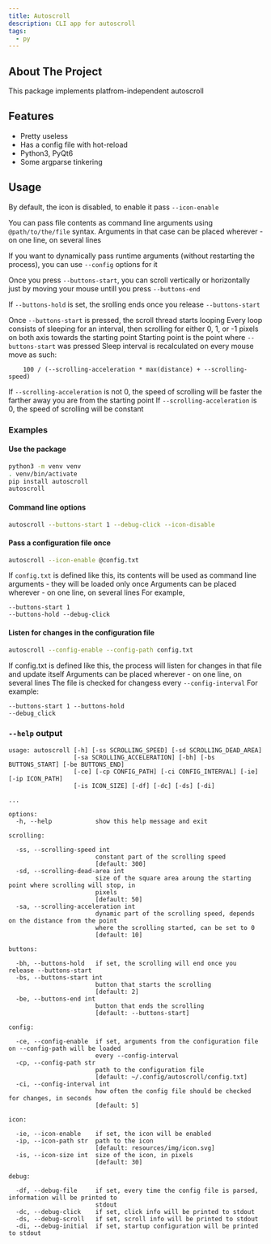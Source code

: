 ```yaml
---
title: Autoscroll
description: CLI app for autoscroll
tags:
  - py
---
```


## About The Project

This package implements platfrom-independent autoscroll

## Features

- Pretty useless
- Has a config file with hot-reload
- Python3, PyQt6
- Some argparse tinkering

## Usage

By default, the icon is disabled, to enable it pass `--icon-enable`

You can pass file contents as command line arguments using `@path/to/the/file` syntax.
Arguments in that case can be placed wherever - on one line, on several lines

If you want to dynamically pass runtime arguments (without restarting the process), you can use `--config` options for it

Once you press `--buttons-start`, you can scroll vertically or horizontally just by moving your mouse untill you press `--buttons-end`

If `--buttons-hold` is set, the srolling ends once you release `--buttons-start`

Once `--buttons-start` is pressed, the scroll thread starts looping
Every loop consists of sleeping for an interval, then scrolling for either 0, 1, or -1 pixels on both axis towards the starting point
Starting point is the point where `--buttons-start` was pressed
Sleep interval is recalculated on every mouse move as such:

```
    100 / (--scrolling-acceleration * max(distance) + --scrolling-speed)
```

If `--scrolling-acceleration` is not 0, the speed of scrolling will be faster
the farther away you are from the starting point
If `--scrolling-acceleration` is 0, the speed of scrolling will be constant

### Examples

#### Use the package

```bash
python3 -m venv venv
. venv/bin/activate
pip install autoscroll
autoscroll
```

#### Command line options

```bash
autoscroll --buttons-start 1 --debug-click --icon-disable
```

#### Pass a configuration file once

```bash
autoscroll --icon-enable @config.txt
```

If `config.txt` is defined like this, its contents will be used as command line arguments - they will be loaded only once
Arguments can be placed wherever - on one line, on several lines
For example,

```
--buttons-start 1
--buttons-hold --debug-click
```

#### Listen for changes in the configuration file

```bash
autoscroll --config-enable --config-path config.txt
```

If config.txt is defined like this, the process will listen for changes in that
file and update itself
Arguments can be placed wherever - on one line, on several lines
The file is checked for changess every `--config-interval`
For example:

```
--buttons-start 1 --buttons-hold
--debug_click
```

### `--help` output

```
usage: autoscroll [-h] [-ss SCROLLING_SPEED] [-sd SCROLLING_DEAD_AREA]
                  [-sa SCROLLING_ACCELERATION] [-bh] [-bs BUTTONS_START] [-be BUTTONS_END]
                  [-ce] [-cp CONFIG_PATH] [-ci CONFIG_INTERVAL] [-ie] [-ip ICON_PATH]
                  [-is ICON_SIZE] [-df] [-dc] [-ds] [-di]

...

options:
  -h, --help            show this help message and exit

scrolling:

  -ss, --scrolling-speed int
                        constant part of the scrolling speed
                        [default: 300]
  -sd, --scrolling-dead-area int
                        size of the square area aroung the starting point where scrolling will stop, in
                        pixels
                        [default: 50]
  -sa, --scrolling-acceleration int
                        dynamic part of the scrolling speed, depends on the distance from the point
                        where the scrolling started, can be set to 0
                        [default: 10]

buttons:

  -bh, --buttons-hold   if set, the scrolling will end once you release --buttons-start
  -bs, --buttons-start int
                        button that starts the scrolling
                        [default: 2]
  -be, --buttons-end int
                        button that ends the scrolling
                        [default: --buttons-start]

config:

  -ce, --config-enable  if set, arguments from the configuration file on --config-path will be loaded
                        every --config-interval
  -cp, --config-path str
                        path to the configuration file
                        [default: ~/.config/autoscroll/config.txt]
  -ci, --config-interval int
                        how often the config file should be checked for changes, in seconds
                        [default: 5]

icon:

  -ie, --icon-enable    if set, the icon will be enabled
  -ip, --icon-path str  path to the icon
                        [default: resources/img/icon.svg]
  -is, --icon-size int  size of the icon, in pixels
                        [default: 30]

debug:

  -df, --debug-file     if set, every time the config file is parsed, information will be printed to
                        stdout
  -dc, --debug-click    if set, click info will be printed to stdout
  -ds, --debug-scroll   if set, scroll info will be printed to stdout
  -di, --debug-initial  if set, startup configuration will be printed to stdout
```
